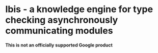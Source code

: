 # Ibis - a knowledge engine for type checking asynchronously communicating modules

#### This is not an officially supported Google product
